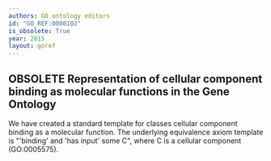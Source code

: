 ```yaml
---
authors: GO ontology editors
id: "GO_REF:0000102"
is_obsolete: True
year: 2015
layout: goref
---
```


## OBSOLETE Representation of cellular component binding as molecular functions in the Gene Ontology

We have created a standard template for classes cellular component binding as a molecular function. The underlying equivalence axiom template is "'binding' and 'has input' some C", where C is a cellular component (GO:0005575).
